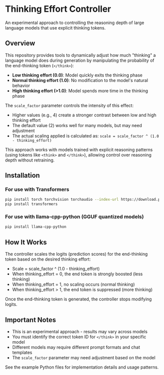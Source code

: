 # Thinking Effort Controller

An experimental approach to controlling the reasoning depth of large language models that use explicit thinking tokens.

## Overview

This repository provides tools to dynamically adjust how much "thinking" a language model does during generation by manipulating the probability of the end-thinking token (`</think>`):

- **Low thinking effort (0.0)**: Model quickly exits the thinking phase
- **Normal thinking effort (1.0)**: No modification to the model's natural behavior
- **High thinking effort (>1.0)**: Model spends more time in the thinking phase

The `scale_factor` parameter controls the intensity of this effect:
- Higher values (e.g., 4) create a stronger contrast between low and high thinking effort
- The default value (2) works well for many models, but may need adjustment
- The actual scaling applied is calculated as: `scale = scale_factor ^ (1.0 - thinking_effort)`

This approach works with models trained with explicit reasoning patterns (using tokens like `<think>` and `</think>`), allowing control over reasoning depth without retraining.

## Installation

### For use with Transformers

```bash
pip install torch torchvision torchaudio --index-url https://download.pytorch.org/whl/cu124
pip install transformers
```

### For use with llama-cpp-python (GGUF quantized models)

```bash
pip install llama-cpp-python
```

## How It Works

The controller scales the logits (prediction scores) for the end-thinking token based on the desired thinking effort:

- Scale = scale_factor ^ (1.0 - thinking_effort)
- When thinking_effort = 0, the end token is strongly boosted (less thinking)
- When thinking_effort = 1, no scaling occurs (normal thinking)
- When thinking_effort > 1, the end token is suppressed (more thinking)

Once the end-thinking token is generated, the controller stops modifying logits.

## Important Notes

- This is an experimental approach - results may vary across models
- You must identify the correct token ID for `</think>` in your specific model
- Different models may require different prompt formats and chat templates
- The `scale_factor` parameter may need adjustment based on the model

See the example Python files for implementation details and usage patterns.